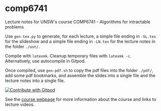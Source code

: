 # comp6741
Lecture notes for UNSW's course COMP6741 - Algorithms for intractable problems

Use `gen-tex.py` to generate, for each lecture, a simple file ending in `-SL.tex` for the slideshow and a simple file ending in `-LN.tex` for the lecture notes in the folder `./out/`.

Compile with `latexmk`. Cleanup temporary files with `latexmk -c`. Alternatively, use autocompile in Gitpod.

Once compiled, use `gen-pdf.sh` to copy the pdf files into the folder `./pdf/`, add some pdf bookmarks, and assemble the slides into a single file and the lecture notes into a single file.

<a href="https://gitpod.io/#https://github.com/serggasp/comp6741">
  <img
    src="https://img.shields.io/badge/Contribute%20with-Gitpod-908a85?logo=gitpod"
    alt="Contribute with Gitpod"
  />
</a>

See the <a href="https://serggasp.github.io/comp6741/">course webpage</a> for more information about the course and links to lecture videos.
